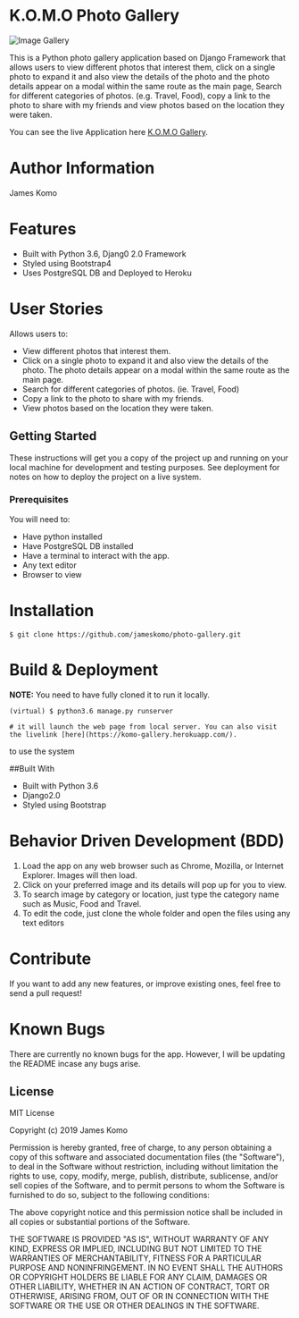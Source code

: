 # K.O.M.O Photo Gallery

![Image Gallery](https://odude.com/demo/faq/wp-content/uploads/sites/2/2017/12/grid.png)

This is a Python photo gallery application based on Django Framework that allows users to view different photos that interest them, click on a single photo to expand it and also view the details of the photo and the photo details appear on a modal within the same route as the main page, Search for different categories of photos. (e.g. Travel, Food), copy a link to the photo to share with my friends and view photos based on the location they were taken.

You can see the live Application here [K.O.M.O Gallery](https://komo-gallery.herokuapp.com/).

Author Information
========
James Komo 

Features
========

- Built with Python 3.6, Djang0 2.0 Framework
- Styled using Bootstrap4
- Uses PostgreSQL DB and Deployed to Heroku

User Stories
============

Allows users to:
- View different photos that interest them.
- Click on a single photo to expand it and also view the details of the photo. The photo details  appear on a modal within the same route as the main page.
- Search for different categories of photos. (ie. Travel, Food)
- Copy a link to the photo to share with my friends.
- View photos based on the location they were taken.


## Getting Started

These instructions will get you a copy of the project up and running on your local machine for development and testing purposes. See deployment for notes on how to deploy the project on a live system.

### Prerequisites

You will need to:

-   Have python installed
-   Have PostgreSQL DB installed
-   Have a terminal to interact with the app.
-   Any text editor
-   Browser to view


Installation
========

    $ git clone https://github.com/jameskomo/photo-gallery.git


Build & Deployment
========

**NOTE:** You need to have fully cloned it to run it locally.


    (virtual) $ python3.6 manage.py runserver

    # it will launch the web page from local server. You can also visit the livelink [here](https://komo-gallery.herokuapp.com/).
 to use the system

##Built With

- Built with Python 3.6
- Django2.0
- Styled using Bootstrap

Behavior Driven Development (BDD)
==================================
1. Load the app on any web browser such as Chrome, Mozilla, or Internet Explorer. Images will then load.
2. Click on your preferred image and its details will pop up for you to view.
3. To search image by category or location, just type the category name such as Music, Food and Travel. 
4. To edit the code, just clone the whole folder and open the files using any text editors


Contribute
========

If you want to add any new features, or improve existing ones, feel free to send a pull request!

Known Bugs
========
There are currently no known bugs for the app. However, I will be updating the README incase any bugs arise.

## License

MIT License

Copyright (c) 2019 James Komo

Permission is hereby granted, free of charge, to any person obtaining a copy
of this software and associated documentation files (the "Software"), to deal
in the Software without restriction, including without limitation the rights
to use, copy, modify, merge, publish, distribute, sublicense, and/or sell
copies of the Software, and to permit persons to whom the Software is
furnished to do so, subject to the following conditions:

The above copyright notice and this permission notice shall be included in all
copies or substantial portions of the Software.

THE SOFTWARE IS PROVIDED "AS IS", WITHOUT WARRANTY OF ANY KIND, EXPRESS OR
IMPLIED, INCLUDING BUT NOT LIMITED TO THE WARRANTIES OF MERCHANTABILITY,
FITNESS FOR A PARTICULAR PURPOSE AND NONINFRINGEMENT. IN NO EVENT SHALL THE
AUTHORS OR COPYRIGHT HOLDERS BE LIABLE FOR ANY CLAIM, DAMAGES OR OTHER
LIABILITY, WHETHER IN AN ACTION OF CONTRACT, TORT OR OTHERWISE, ARISING FROM,
OUT OF OR IN CONNECTION WITH THE SOFTWARE OR THE USE OR OTHER DEALINGS IN THE
SOFTWARE.

